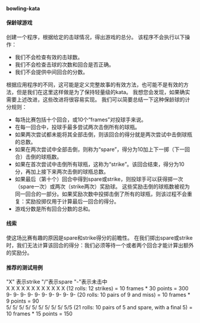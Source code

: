 #### bowling-kata
#### 保龄球游戏    
创建一个程序，根据给定的击球情况，得出游戏的总分。 该程序不会执行以下操作：    
  + 我们不会检查有效的击球数。 
  + 我们不会检查击球的次数和回合是否正确。
  + 我们不会提供中间回合的分数。    

根据应用程序的不同，这可能是定义完整故事的有效方法，也可能不是有效的方法，但是我们在这里这样做是为了保持轻量级的kata。 
我想您会发现，如果确实需要上述改进，这些改进将很容易实现。
我们可以简要总结一下这种保龄球的计分规则：
  + 每场比赛包括十个回合，或10个“frames”对投球手来说。
  + 在每一回合中，投球手最多尝试两次击倒所有的球瓶。
  + 如果两次尝试都未能将其全部击倒，则该回合的得分就是两次尝试中击倒球瓶的总数。
  + 如果在两次尝试中全部击倒，则称为“spare”，得分为10加上下一掷（下一回合）击倒的球瓶数。
  + 如果在首次尝试中击倒所有球瓶，这称为“strike”。该回合结束，得分为10分，再加上接下来两次击倒的球瓶总数。
  + 如果最后（第十个）回合中得到spare或strike，则投球手可以获得掷一次（spare一次）或两次（strike两次）奖励球。
    这些奖励击倒的球瓶数被视为同一回合的一部分。如果奖励次数中投掷击倒了所有的球瓶，则该过程不会重复：奖励投掷仅用于计算最后一回合的得分。
  + 游戏分数是所有回合分数的总和。

#### 线索
使这场比赛有趣的原因是spare和strike得分的前瞻性。 在我们掷出spare或strike时，我们无法计算该回合的得分：我们必须等待一个或者两个回合才能计算出额外的奖励分。

#### 推荐的测试用例
"X" 表示strike "/"表示spare "-"表示未击中    
X X X X X X X X X X X X (12 rolls: 12 strikes) = 10 frames * 30 points = 300    
9- 9- 9- 9- 9- 9- 9- 9- 9- 9- (20 rolls: 10 pairs of 9 and miss) = 10 frames * 9 points = 90    
5/ 5/ 5/ 5/ 5/ 5/ 5/ 5/ 5/ 5/5 (21 rolls: 10 pairs of 5 and spare, with a final 5) = 10 frames * 15 points = 150    
